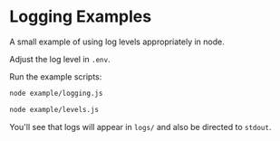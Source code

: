 # Logging Examples
A small example of using log levels appropriately in node.

Adjust the log level in `.env`.

Run the example scripts:

```bash
node example/logging.js
```

```bash
node example/levels.js
```

You'll see that logs will appear in `logs/` and also be directed to `stdout`.
